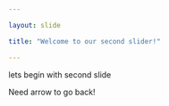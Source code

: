```yaml
---

layout: slide

title: "Welcome to our second slider!"

---
```


lets begin with second slide 

Need arrow to go back!
